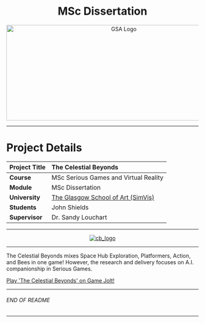 <h1 align="center">MSc Dissertation</h1>

<a href="https://www.gsa.ac.uk/" >
<p align="center"><img src="https://d4ya733yr7s0y.cloudfront.net/images/made/images/uploads/general/Uni-logo-GSA_730_290_80.jpg"
alt="GSA Logo" width="600" height="250"/>
</p></a>

***

# Project Details
| **Project Title** | The Celestial Beyonds |
| :------------- |:-------------|
| **Course**               | MSc Serious Games and Virtual Reality |
| **Module**               | MSc Dissertation |
| **University**           | [The Glasgow School of Art (SimVis)](https://www.gsa.ac.uk/) |
| **Students**             | John Shields |
| **Supervisor**           | Dr. Sandy Louchart |

***

<a href="https://github.com/johnshields/celestial-beyonds" >
<p align="center"><img src="https://i.ibb.co/FgPfn9Y/cover-full.png"
alt="cb_logo" width="auto" height="auto"/>
</p></a>

***
The Celestial Beyonds mixes Space Hub Exploration, Platformers, Action, and Bees in one game! However, the research and delivery focuses on A.I. companionship in Serious Games.

[Play 'The Celestial Beyonds' on Game Jolt!](https://gamejolt.com/games/celestial-beyonds/740687)
***

###### END OF README

***

